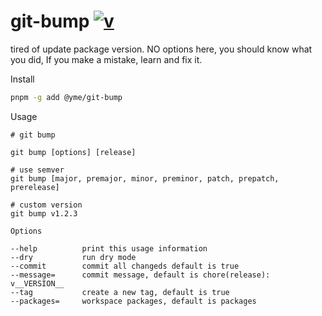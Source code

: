# git-bump [![v](https://img.shields.io/npm/v/@yme/git-bump?color=5755d9&label=)](https://www.npmjs.com/package/@yme/git-bump)

tired of update package version. NO options here, you should know what you did, If you make a mistake, learn and fix it.

Install

```sh
pnpm -g add @yme/git-bump
```

Usage

```
# git bump

git bump [options] [release]

# use semver
git bump [major, premajor, minor, preminor, patch, prepatch, prerelease]

# custom version
git bump v1.2.3

Options

--help			print this usage information
--dry			run dry mode
--commit		commit all changeds default is true
--message=		commit message, default is chore(release): v__VERSION__
--tag			create a new tag, default is true
--packages=		workspace packages, default is packages

```
